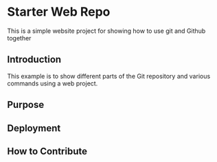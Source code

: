 # Starter Web Repo

This is a simple website project for showing how to use git and Github together

## Introduction

This example is to show different parts of the Git repository and various commands using a web project.

## Purpose

## Deployment

## How to Contribute
